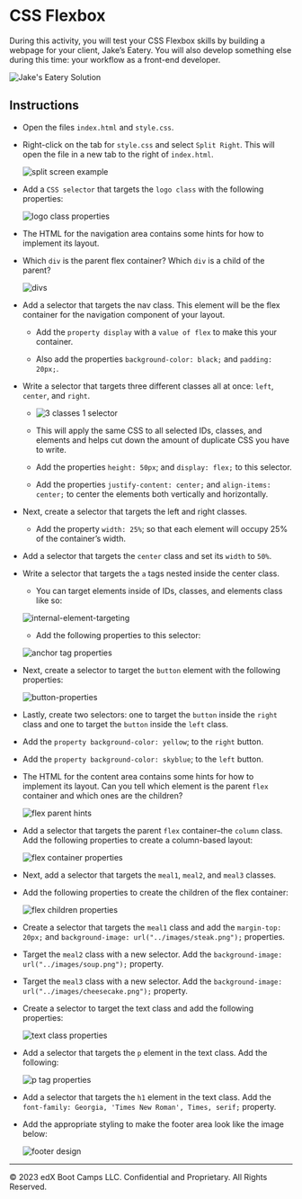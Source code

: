 # CSS Flexbox 

During this activity, you will test your CSS Flexbox skills by building a webpage for your client, Jake’s Eatery. You will also develop something else during this time: your workflow as a front-end developer.

  ![Jake's Eatery Solution](images/jake's-eatery-solution.png)

## Instructions

* Open the files `index.html` and `style.css`.

* Right-click on the tab for `style.css` and select `Split Right`. This will open the file in a new tab to the right of `index.html`.

  ![split screen example](images/split-screen-example.png)

* Add a `CSS selector` that targets the `logo class` with the following properties:

  ![logo class properties](images/logo-class-properties.png)


* The HTML for the navigation area contains some hints for how to implement its layout.

* Which `div` is the parent flex container? Which `div` is a child of the parent?

  ![divs](images/dpropivs.png)

* Add a selector that targets the nav class. This element will be the flex container for the navigation component of your layout.

  * Add the `property display` with a `value of flex` to make this your container.

  * Also add the properties `background-color: black;` and `padding: 20px;`.

* Write a selector that targets three different classes all at once: `left`, `center`, and `right`.

  * ![3 classes 1 selector](images/3-classes-1-selector.png)

  * This will apply the same CSS to all selected IDs, classes, and elements and helps cut down the amount of duplicate CSS you have to write.
  
  * Add the properties `height: 50px`; and `display: flex;` to this selector.
  
  * Add the properties `justify-content: center;` and `align-items: center;` to center the elements both vertically and horizontally.

* Next, create a selector that targets the left and right classes.

  * Add the property `width: 25%`; so that each element will occupy 25% of the container’s width.

* Add a selector that targets the `center` class and set its `width` to `50%`.

* Write a selector that targets the `a` tags nested inside the center class.

  * You can target elements inside of IDs, classes, and elements class like so:

  ![internal-element-targeting](images/internal-element-targeting.png)

  *  Add the following properties to this selector:
  
  ![anchor tag properties](images/anchor-tag-properties.png)
 
* Next, create a selector to target the `button` element with the following properties:

  ![button-properties](images/button-properties.png)

* Lastly, create two selectors: one to target the `button` inside the `right` class and one to target the `button` inside the `left` class.

* Add the `property background-color: yellow`; to the `right` button.

* Add the `property background-color: skyblue`; to the `left` button.

* The HTML for the content area contains some hints for how to implement its layout. Can you tell which element is the parent `flex` container and which ones are the children?

  ![flex parent hints](images/flex-parent-hints.png)

* Add a selector that targets the parent `flex` container–the `column` class. Add the following properties to create a column-based layout:

  ![flex container properties](images/flex-container-properties.png)

* Next, add a selector that targets the `meal1`, `meal2`, and `meal3` classes.

* Add the following properties to create the children of the flex container:

  ![flex children properties](images/flex-children-properties.png)
 
* Create a selector that targets the `meal1` class and add the `margin-top: 20px;` and `background-image: url("../images/steak.png");` properties.

* Target the `meal2` class with a new selector. Add the `background-image: url("../images/soup.png");` property.

* Target the `meal3` class with a new selector. Add the `background-image: url("../images/cheesecake.png");` property.

* Create a selector to target the text class and add the following properties:

  ![text class properties](images/text-class-properties.png)

* Add a selector that targets the `p` element in the text class. Add the following:

  ![p tag properties](images/p-tag-properties.png)

* Add a selector that targets the `h1` element in the text class. Add the `font-family: Georgia, 'Times New Roman', Times, serif;` property.

* Add the appropriate styling to make the footer area look like the image below:

  ![footer design](images/footer-design.png)

---

© 2023 edX Boot Camps LLC. Confidential and Proprietary. All Rights Reserved.
